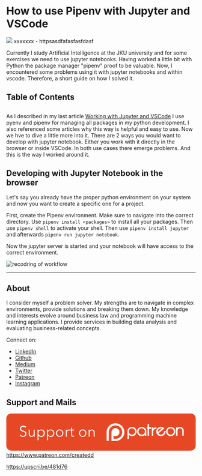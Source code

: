# How to use Pipenv with Jupyter and VSCode

[<img src="XXXXXXXX">](
httpsasdfafasfasfdasf)
xxxxxxx - httpsasdfafasfasfdasf


Currently I study Artificial Intelligence at the JKU university and for some exercises we need to use jupyter notebooks. Having worked a little bit with Python the package manager "pipenv" proof to be valuable. Now, I encountered some problems using it with jupyter notebooks and within vscode. Therefore, a short guide on how I solved it.

## Table of Contents

##

As I described in my last article [Working with Jupyter and VSCode](https://towardsdatascience.com/working-with-vscode-and-jupyter-notebook-style-5ecaf47f9f84) I use pyenv and pipenv for managing all packages in my python development. I also referenced some articles why this way is helpful and easy to use.
Now we hve to dive a little more into it. There are 2 ways you would want to develop with jupyter notebook. Either you work with it directly in the browser or inside VSCode. In both use cases there emerge problems. And this is the way I worked around it.


## Developing with Jupyter Notebook in the browser

Let's say you already have the proper python environment on your system and now you want to create a specific one for a project.

First, create the Pipenv environment.
Make sure to navigate into the correct directory.
Use `pipenv install <packages>` to install all your packages.
Then use `pipenv shell` to activate your shell.
Then use `pipenv install jupyter` and afterwards `pipenv run jupyter notebook`.

Now the jupyter server is started and your notebook will have access to the correct environment.

![recodring of workflow](http://g.recordit.co/TKgvPApDuF.gif)




---

## About

I consider myself a problem solver. My strengths are to navigate in complex environments, provide solutions and breaking them down.
My knowledge and interests evolve around business law and programming machine learning applications.
I provide services in building data analysis and evaluating business-related concepts.

Connect on:
- [LinkedIn](https://www.linkedin.com/in/createdd)
- [Github](https://github.com/Createdd)
- [Medium](https://medium.com/@createdd)
- [Twitter](https://twitter.com/_createdd)
- [Patreon](https://www.patreon.com/createdd)
- [Instagram](https://www.instagram.com/create.dd/)

## Support and Mails

[![supportPatreon](../../patreonImg.png)](https://www.patreon.com/createdd)
https://www.patreon.com/createdd

https://upscri.be/481d76

<!-- Written by Daniel Deutsch -->